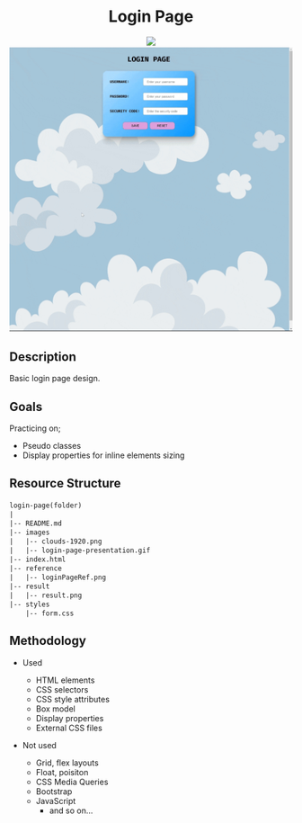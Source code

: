 <div align=center>
	<h1>Login Page</h1>
</div>

<div align="center">
	<a href="https://ehkarabas.github.io/html-css-exercises/login-page/">
		<img src="https://img.shields.io/badge/live-%23.svg?&style=for-the-badge&logo=www&logoColor=white%22&color=black">
	</a>
	<br>
	<img src="./images/login-page-presentation.gif"/>
</div>

## Description

Basic login page design. 

## Goals

Practicing on; 

* Pseudo classes
* Display properties for inline elements sizing 
 

## Resource Structure 

```
login-page(folder)
|
|-- README.md
|-- images
|   |-- clouds-1920.png
|   |-- login-page-presentation.gif
|-- index.html
|-- reference
|   |-- loginPageRef.png
|-- result
|   |-- result.png
|-- styles
    |-- form.css
```


## Methodology

* Used

	* HTML elements
	* CSS selectors
	* CSS style attributes
	* Box model
	* Display properties
	* External CSS files


* Not used

	* Grid, flex layouts
	* Float, poisiton
	* CSS Media Queries
	* Bootstrap
	* JavaScript
		* and so on...


